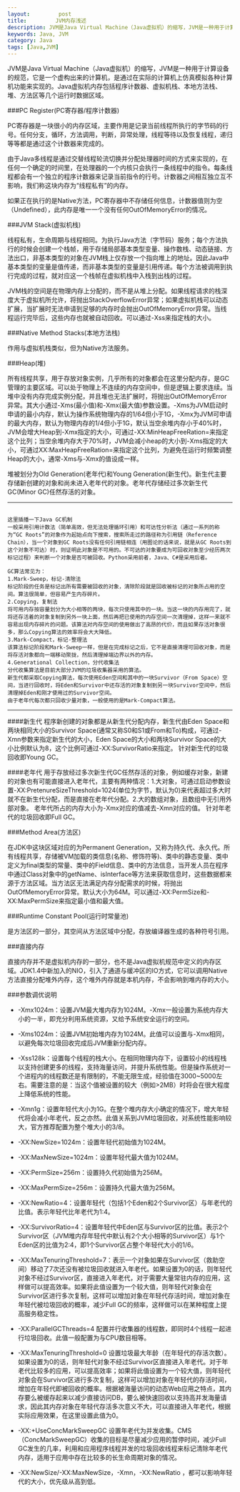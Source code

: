 ```yaml
---
layout:         post
title:         JVM内存浅述
description: JVM是Java Virtual Machine（Java虚拟机）的缩写，JVM是一种用于计算设备的规范，它是一个虚构出来的计算机，是通过在实际的计算机上仿真模拟各种计算机功能来实现的。Java虚拟机包括一套字节码指令集、一组寄存器、一个栈、一个垃圾回收堆和一个存储方法域。
keywords: Java, JVM
category: Java
tags: [Java,JVM]
---
```


JVM是Java Virtual Machine（Java虚拟机）的缩写，JVM是一种用于计算设备的规范，它是一个虚构出来的计算机，是通过在实际的计算机上仿真模拟各种计算机功能来实现的。Java虚拟机内存包括程序计数器、虚拟机栈、本地方法栈、堆、方法区等几个运行时数据区域。

<!-- more -->

###PC Register(PC寄存器/程序计数器)

PC寄存器是一块很小的内存区域，主要作用是记录当前线程所执行的字节码的行号。任何分支，循环，方法调用，判断，异常处理，线程等待以及恢复线程，递归等等都是通过这个计数器来完成的。

由于Java多线程是通过交替线程轮流切换并分配处理器时间的方式来实现的，在任何一个确定的时间里，在处理器的一个内核只会执行一条线程中的指令。每条线程都会有一个独立的程序计数器来记录当前指令的行号。计数器之间相互独立互不影响，我们称这块内存为“线程私有”的内存。

如果正在执行的是Native方法，PC寄存器中不存储任何信息，计数器值则为空（Undefined），此内存是唯一一个没有任何OutOfMemoryError的情况。

###JVM Stack(虚拟机栈)

线程私有，生命周期与线程相同。为执行Java方法（字节码）服务；每个方法执行的时候会创建一个栈帧，用于存储局部基本类型变量、操作数栈、动态链接、方法出口，非基本类型的对象在JVM栈上仅存放一个指向堆上的地址。因此Java中基本类型的变量是值传递，而非基本类型的变量是引用传递。每个方法被调用到执行完成的过程，就对应这一个栈帧在虚拟机栈中入栈到出栈的过程。

JVM栈的空间是在物理内存上分配的，而不是从堆上分配。如果线程请求的栈深度大于虚拟机所允许，将抛出StackOverflowError异常；如果虚拟机栈可以动态扩展，当扩展时无法申请到足够的内存时会抛出OutOfMemoryError异常。当线程运行完毕后，这些内存也就被自动回收。可以通过-Xss来指定栈的大小。


###Native Method Stacks\(本地方法栈)

作用与虚拟机栈类似，但为Native方法服务。


###Heap(堆)

所有线程共享，用于存放对象实例，几乎所有的对象都会在这里分配内存，是GC管理的主要区域。可以处于物理上不连续的内存空间中，但是逻辑上要求连续。当堆中没有内存完成实例分配，并且堆也无法扩展时，将抛出OutOfMemoryError异常。其大小通过-Xms(最小值)和-Xmx(最大值)参数设置。-Xms为JVM启动时申请的最小内存，默认为操作系统物理内存的1/64但小于1G，-Xmx为JVM可申请的最大内存，默认为物理内存的1/4但小于1G，默认当空余堆内存小于40%时，JVM会增大Heap到-Xmx指定的大小，可通过-XX:MinHeapFreeRation=来指定这个比列；当空余堆内存大于70%时，JVM会减小heap的大小到-Xms指定的大小，可通过XX:MaxHeapFreeRation=来指定这个比列，为避免在运行时频繁调整Heap的大小，通常-Xms与-Xmx的值设成一样。

堆被划分为Old Generation(老年代)和Young Generation(新生代)。新生代主要存储新创建的对象和尚未进入老年代的对象。老年代存储经过多次新生代GC(Minor GC)任然存活的对象。

-----------
<pre><code>
这里插播一下Java GC机制
一般采用引用计数法（简单高效，但无法处理循环引用）和可达性分析法（通过一系列的称为“GC Roots”的对象作为起始点向下搜索，搜索所走过的路径称为引用链（Reference Chain），当一个对象到GC Roots没有任何引用链相连（用图论的话来说，就是从GC Roots到这个对象不可达）时，则证明此对象是不可用的。不可达的对象要成为可回收对象至少经历两次标记过程）来判断一个对象是否可被回收。Python采用前者，Java、C#是采用后者。

GC算法常见为：
1.Mark-Sweep，标记-清除法
标记阶段的任务是标记出所有需要被回收的对象，清除阶段就是回收被标记的对象所占用的空间。算法很简单，但容易产生内存碎片。
2.Copying，复制法
将可用内存按容量划分为大小相等的两块，每次只使用其中的一块。当这一块的内存用完了，就将还存活着的对象复制到另外一块上面，然后再把已使用的内存空间一次清理掉，这样一来就不容易出现内存碎片的问题。该算法对内存空间的使用做出了高昂的代价，而且如果存活对象很多，那么Copying算法的效率将会大大降低。
3.Mark-Compact，标记-整理法
该算法标记阶段和Mark-Sweep一样，但是在完成标记之后，它不是直接清理可回收对象，而是将存活对象都向一端移动聚拢，然后清理掉端边界以外的内存。
4.Generational Collection，分代收集法
分代收集算法是目前大部分JVM的垃圾收集器采用的算法。
新生代都采取Copying算法，每次使用Eden空间和其中的一块Survivor（From Space）空间，当进行回收时，将Eden和Survivor中还存活的对象复制到另一块Survivor空间中，然后清理掉Eden和刚才使用过的Survivor空间。
由于老年代每次都只回收少量对象，一般使用的是Mark-Compact算法。
</code></pre>
-----------

####新生代
程序新创建的对象都是从新生代分配内存，新生代由Eden Space和两块相同大小的Survivor Space(通常又称S0和S1或From和To)构成，可通过-Xmn参数来指定新生代的大小，Eden Space的大小和两块Survivor Space的大小比例默认为8，这个比例可通过-XX:SurvivorRatio来指定。
针对新生代的垃圾回收即Young GC。

####老年代
用于存放经过多次新生代GC任然存活的对象，例如缓存对象，新建的对象也有可能直接进入老年代，主要有两种情况：1.大对象，可通过启动参数设置-XX:PretenureSizeThreshold=1024(单位为字节，默认为0)来代表超过多大时就不在新生代分配，而是直接在老年代分配。2.大的数组对象，且数组中无引用外部对象。
老年代所占的内存大小为-Xmx对应的值减去-Xmn对应的值。
针对年老代的垃圾回收即Full GC。

###Method Area(方法区)

在JDK中这块区域对应的为Permanent Generation，又称为持久代、永久代。所有线程共享，存储被VM加载的类信息(名称、修饰符等)、类中的静态变量、类中定义为final类型的常量、类中的Field信息、类中的方法信息，当开发人员在程序中通过Class对象中的getName、isInterface等方法来获取信息时，这些数据都来源于方法区域。当方法区无法满足内存分配需求的时候，将抛出OutOfMemoryError异常。默认大小为64M。可以通过-XX:PermSize和-XX:MaxPermSize来指定最小值和最大值。

###Runtime Constant Pool(运行时常量池)

是方法区的一部分，其空间从方法区域中分配，存放编译器生成的各种符号引用。

###直接内存

直接内存并不是虚拟机内存的一部分，也不是Java虚拟机规范中定义的内存区域。JDK1.4中新加入的NIO，引入了通道与缓冲区的IO方式，它可以调用Native方法直接分配堆外内存，这个堆外内存就是本机内存，不会影响到堆内存的大小。

###参数调优说明

* -Xmx1024m：设置JVM最大堆内存为1024M。-Xmx一般设置为系统内存大小的一半，即充分利用系统资源，又给予系统安全运行的空间。

* -Xms1024m：设置JVM初始堆内存为1024M。此值可以设置与-Xmx相同，以避免每次垃圾回收完成后JVM重新分配内存。

* -Xss128k：设置每个线程的栈大小。在相同物理内存下，设置较小的线程栈以支持创建更多的线程，支持海量访问，并提升系统性能。但是操作系统对一个进程内的线程数还是有限制的，不能无限生成，经验值在3000~5000左右。需要注意的是：当这个值被设置的较大（例如>2MB）时将会在很大程度上降低系统的性能。

* -Xmn1g：设置年轻代大小为1G。在整个堆内存大小确定的情况下，增大年轻代将会减小年老代，反之亦然。此值关系到JVM垃圾回收，对系统性能影响较大，官方推荐配置为整个堆大小的3/8。

* -XX:NewSize=1024m：设置年轻代初始值为1024M。

* -XX:MaxNewSize=1024m：设置年轻代最大值为1024M。

* -XX:PermSize=256m：设置持久代初始值为256M。

* -XX:MaxPermSize=256m：设置持久代最大值为256M。

* -XX:NewRatio=4：设置年轻代（包括1个Eden和2个Survivor区）与年老代的比值。表示年轻代比年老代为1:4。

* -XX:SurvivorRatio=4：设置年轻代中Eden区与Survivor区的比值。表示2个Survivor区（JVM堆内存年轻代中默认有2个大小相等的Survivor区）与1个Eden区的比值为2:4，即1个Survivor区占整个年轻代大小的1/6。

* -XX:MaxTenuringThreshold=7：表示一个对象如果在Survivor区（救助空间）移动了7次还没有被垃圾回收就进入年老代。如果设置为0的话，则年轻代对象不经过Survivor区，直接进入年老代，对于需要大量常驻内存的应用，这样做可以提高效率。如果将此值设置为一个较大值，则年轻代对象会在Survivor区进行多次复制，这样可以增加对象在年轻代存活时间，增加对象在年轻代被垃圾回收的概率，减少Full GC的频率，这样做可以在某种程度上提高服务稳定性。

* -XX:ParallelGCThreads=4 配置并行收集器的线程数，即同时4个线程一起进行垃圾回收。此值一般配置为与CPU数目相等。

* -XX:MaxTenuringThreshold=0 设置垃圾最大年龄（在年轻代的存活次数）。如果设置为0的话，则年轻代对象不经过Survivor区直接进入年老代。对于年老代比较多的应用，可以提高效率；如果将此值设置为一个较大值，则年轻代对象会在Survivor区进行多次复制，这样可以增加对象在年轻代的存活时间，增加在年轻代即被回收的概率。根据被海量访问的动态Web应用之特点，其内存要么被缓存起来以减少直接访问DB，要么被快速回收以支持高并发海量请求，因此其内存对象在年轻代存活多次意义不大，可以直接进入年老代，根据实际应用效果，在这里设置此值为0。

* -XX:+UseConcMarkSweepGC 设置年老代为并发收集。CMS（ConcMarkSweepGC）收集的目标是尽量减少应用的暂停时间，减少Full GC发生的几率，利用和应用程序线程并发的垃圾回收线程来标记清除年老代内存，适用于应用中存在比较多的长生命周期对象的情况。

* -XX:NewSize/-XX:MaxNewSize，-Xmn，-XX:NewRatio ，都可以影响年轻代的大小，优先级从高到低。
